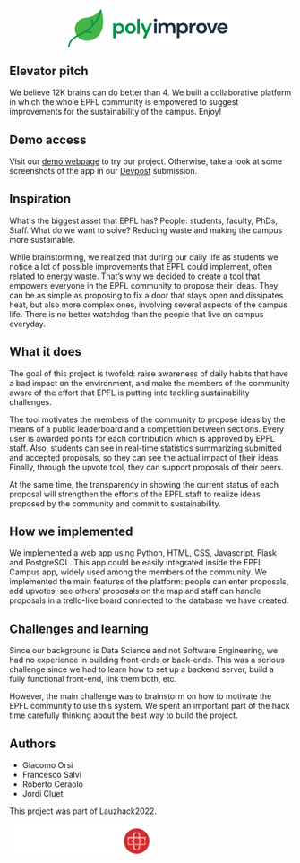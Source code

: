 <img src="img/polyimprove_logo.png" alt="drawing" width="300"  style="display: block; margin: 0 auto" >

## Elevator pitch
We believe 12K brains can do better than 4. We built a collaborative platform in which the whole EPFL community is empowered to suggest improvements for the sustainability of the campus. Enjoy!

## Demo access
Visit our [demo webpage](https://ciaocomevasono.ew.r.appspot.com/) to try our project. Otherwise, take a look at some screenshots of the app in our [Devpost](https://devpost.com/software/polyimprove) submission.

## Inspiration
What's the biggest asset that EPFL has? People: students, faculty, PhDs, Staff. What do we want to solve? Reducing waste and making the campus more sustainable. 

While brainstorming, we realized that during our daily life as students we notice a lot of possible improvements that EPFL could implement, often related to energy waste. That’s why we decided to create a tool that empowers everyone in the EPFL community to propose their ideas. They can be as simple as proposing to fix a door that stays open and dissipates heat, but also more complex ones, involving several aspects of the campus life. There is no better watchdog than the people that live on campus everyday. 

## What it does
The goal of this project is twofold: raise awareness of daily habits that have a bad impact on the environment, and make the members of the community aware of the effort that EPFL is putting into tackling sustainability challenges. 
 
The tool motivates the members of the community to propose ideas by the means of a public leaderboard and a competition between sections. Every user is awarded points for each contribution which is approved by EPFL staff. Also, students can see in real-time statistics summarizing submitted and accepted proposals, so they can see the actual impact of their ideas. Finally, through the upvote tool, they can support proposals of their peers.

At the same time, the transparency in showing the current status of each proposal will strengthen the efforts of the EPFL staff to realize ideas proposed by the community and commit to sustainability.

## How we implemented
We implemented a web app using Python, HTML, CSS, Javascript, Flask and PostgreSQL. This app could be easily integrated inside the EPFL Campus app, widely used among the members of the community. We implemented the main features of the platform: people can enter proposals, add upvotes, see others’ proposals on the map and staff can handle proposals in a trello-like board connected to the database we have created. 

## Challenges and learning
Since our background is Data Science and not Software Engineering, we had no experience in building front-ends or back-ends. This was a serious challenge since we had to learn how to set up a backend server, build a fully functional front-end, link them both, etc.

However, the main challenge was to brainstorm on how to motivate the EPFL community to use this system. We spent an important part of the hack time carefully thinking about the best way to build the project.

## Authors
* Giacomo Orsi
* Francesco Salvi
* Roberto Ceraolo
* Jordi Cluet

This project was part of Lauzhack2022.

<img src="img/lauzhack_logo.svg" alt="drawing" width="250"   >
